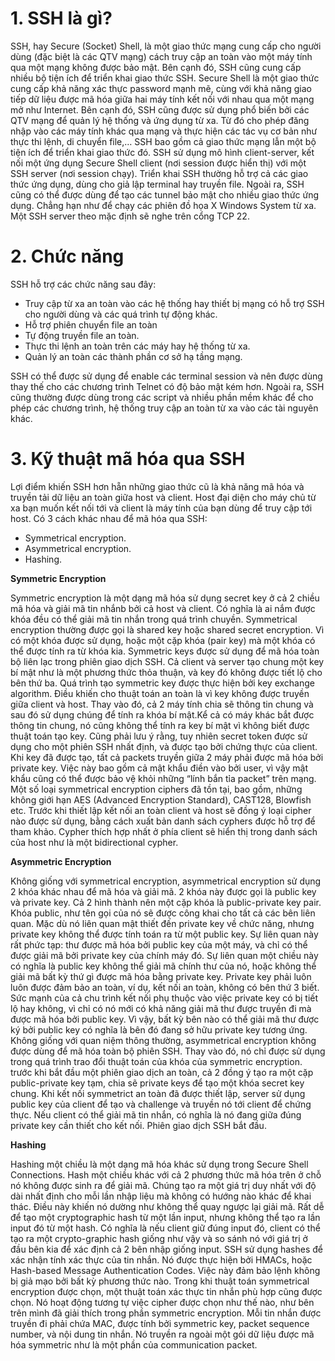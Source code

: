 # 1. SSH là gì?

SSH, hay Secure (Socket) Shell, là một giao thức mạng cung cấp cho người dùng (đặc biệt là các QTV mạng) cách truy cập an toàn vào một máy tính qua một mạng không được bảo mật. Bên cạnh đó, SSH cũng cung cấp nhiều bộ tiện ích để triển khai giao thức SSH. Secure Shell là một giao thức cung cấp khả năng xác thực password mạnh mẽ, cùng với khả năng giao tiếp dữ liệu được mã hóa giữa hai máy tính kết nối với nhau qua một mạng mở như Internet. Bên cạnh đó, SSH cũng được sử dụng phổ biến bởi các QTV mạng để quản lý hệ thống và ứng dụng từ xa. Từ đó cho phép đăng nhập vào các máy tính khác qua mạng và thực hiện các tác vụ cơ bản như thực thi lệnh, di chuyển file,… SSH bao gồm cả giao thức mạng lẫn một bộ tiện ích để triển khai giao thức đó. SSH sử dụng mô hình client-server, kết nối một ứng dụng Secure Shell client (nơi session được hiển thị) với một SSH server (nơi session chạy). Triển khai SSH thường hỗ trợ cả các giao thức ứng dụng, dùng cho giả lập terminal hay truyền file. Ngoài ra, SSH cũng có thể được dùng để tạo các tunnel bảo mật cho nhiều giao thức ứng dụng. Chẳng hạn như để chạy các phiên đồ họa X Windows System từ xa. Một SSH server theo mặc định sẽ nghe trên cổng TCP 22.

# 2. Chức năng

SSH hỗ trợ các chức năng sau đây:

   - Truy cập từ xa an toàn vào các hệ thống hay thiết bị mạng có hỗ trợ SSH cho người dùng và các quá trình tự động khác.
   - Hỗ trợ phiên chuyển file an toàn
   - Tự động truyền file an toàn.
   - Thực thi lệnh an toàn trên các máy hay hệ thống từ xa.
   - Quản lý an toàn các thành phần cơ sở hạ tầng mạng.
  
  SSH có thể được sử dụng để enable các terminal session và nên được dùng thay thế cho các chương trình Telnet có độ bảo mật kém hơn. Ngoài ra, SSH cũng thường được dùng trong các script và nhiều phần mềm khác để cho phép các chương trình, hệ thống truy cập an toàn từ xa vào các tài nguyên khác.
  
# 3. Kỹ thuật mã hóa qua SSH

Lợi điểm khiến SSH hơn hẵn những giao thức cũ là khả năng mã hóa và truyền tải dữ liệu an toàn giữa host và client. Host đại diện cho máy chủ  từ xa bạn muốn kết nối tới và client là máy tính của bạn dùng để truy cập tới host. Có 3 cách khác nhau để mã hóa qua SSH:

  - Symmetrical encryption.
  - Asymmetrical encryption.
  - Hashing.
    
   **Symmetric Encryption**
   
  Symmetric encryption là một dạng mã hóa sử dụng secret key ở cả 2 chiều mã hóa và giải mã tin nhắnb bởi cả host và client. Có nghĩa là ai nắm được khóa đều có thể giải mã tin nhắn trong quá trình chuyền. Symmetrical encryption thường được gọi là shared key hoặc shared secret encryption. Vì có một khóa được sử dụng, hoặc một cặp khóa (pair key) mà một khóa có thể được tính ra từ khóa kia. Symmetric keys được sử dụng để mã hóa toàn bộ liên lạc trong phiên giao dịch SSH. Cả client và server tạo chung một key bí mật như là một phương thức thỏa thuận, và key đó không được tiết lộ cho bên thứ ba. Quá trình tạo symmetric key được thực hiện bởi key exchange algorithm. Điều khiến cho thuật toán an toàn là vì key không được truyền giữa client và host. Thay vào đó, cả 2 máy tính chia sẽ thông tin chung và sau đó sử dụng chúng để tính ra khóa bí mật.Kể cả có máy khác bắt được thông tin chung, nó cũng không thể tính ra key bí mật vì không biết được thuật toán tạo key. Cũng phải lưu ý rằng, tuy nhiên secret token được sử dụng cho một phiên SSH nhất định, và được tạo bởi chứng thực của client. Khi key đã được tạo, tất cả packets truyền giữa 2 máy phải được mã hóa bởi private key. Việc này bao gồm cả mật khẩu điền vào bởi user, vì vậy mật khẩu cũng có thể được bảo vệ khỏi những “lính bắn tỉa packet” trên mạng. Một số loại symmetrical encryption ciphers đã tồn tại, bao gồm, những không giới hạn AES (Advanced Encryption Standard), CAST128, Blowfish etc. Trước khi thiết lập kết nối an toàn client và host sẽ đồng ý loại cipher nào được sử dụng, bằng cách xuất bản danh sách cyphers được hỗ trợ để tham khảo. Cypher thích hợp nhất ở phía client sẽ hiển thị trong danh sách của host như là một bidirectional cypher.
  
  **Asymmetric Encryption**
  
  Không giống với symmetrical encryption, asymmetrical encryption sử dụng 2 khóa khác nhau để mã hóa và giải mã. 2 khóa này được gọi là public key và private key. Cả 2 hình thành nên một cặp khóa là public-private key pair. Khóa public, như tên gọi của nó sẽ được công khai cho tất cả các bên liên quan. Mặc dù nó liên quan mật thiết đến private key về chức năng, nhưng private key không thể được tính toán ra từ một public key. Sự liên quan này rất phức tạp: thư được mã hóa bởi public key của một máy, và chỉ có thể được giải mã bởi private key của chính máy đó. Sự liên quan một chiều này có nghĩa là public key không thể giải mã chính thư của nó, hoặc không thể giải mã bất kỳ thứ gì được mã hóa bằng private key. Private key phải luôn luôn được đảm bảo an toàn, ví dụ, kết nối an toàn, không có bên thứ 3 biết. Sức mạnh của cả chu trình kết nối phụ thuộc vào việc private key có bị tiết lộ hay không, vì chỉ có nó mới có khả năng giải mã thư được truyền đi mà được mã hóa bởi public key. Vì vậy, bất kỳ bên nào có thể giải mã thư được ký bởi public key có nghĩa là bên đó đang sở hữu private key tương ứng. Không giống với quan niệm thông thường, asymmetrical encryption không được dùng để mã hóa toàn bộ phiên SSH. Thay vào đó, nó chỉ được sử dụng trong quá trình trao đổi thuật toán của khóa của symmetric encryption. trước khi bắt đầu một phiên giao dịch an toàn, cả 2 đồng ý tạo ra một cặp public-private key tạm, chia sẽ private keys để tạo một khóa secret key chung. Khi kết nối symmetrict an toàn đã được thiết lập, server sử dụng public key của client để tạo và challenge và truyền nó tới client để chứng thực. Nếu client có thể giải mã tin nhắn, có nghĩa là nó đang giữa đúng private key cần thiết cho kết nối. Phiên giao dịch SSH bắt đầu.
  
  **Hashing**
  
  Hashing một chiều là một dạng mã hóa khác sử dụng trong Secure Shell Connections. Hash một chiều khác với cả 2 phương thức mã hóa trên ở chỗ nó không được sinh ra để giải mã. Chúng tạo ra một giá trị duy nhất với độ dài nhất định cho mỗi lần nhập liệu mà không có hướng nào khác để khai thác. Điều này khiến nó dường như không thể quay ngược lại giải mã. Rất dễ để tạo một cryptographic hash từ một lần input, nhưng không thể tạo ra lần input đó từ một hash. Có nghĩa là nếu client giữ đúng input đó, client có thể tạo ra một crypto-graphic hash giống như vậy và so sánh nó với giá trị ở đầu bên kia để xác định cả 2 bên nhập giống input. SSH sử dụng hashes để xác nhận tính xác thực của tin nhắn. Nó được thực hiện bởi HMACs, hoặc Hash-based Message Authentication Codes. Việc này đảm bảo lệnh không bị giả mạo bởi bất kỳ phương thức nào. Trong khi thuật toán symmetrical encryption được chọn, một thuật toán xác thực tin nhắn phù hợp cũng được chọn. Nó hoạt động tương tự việc cipher được chọn như thế nào, như bên trên mình đã giải thích trong phần symmetric encryption. Mỗi tin nhắn được truyền đi phải chứa MAC, được tính bởi symmetric key, packet sequence number, và nội dung tin nhắn. Nó truyền ra ngoài một gói dữ liệu được mã hóa symmetric như là một phần của communication packet.
  
